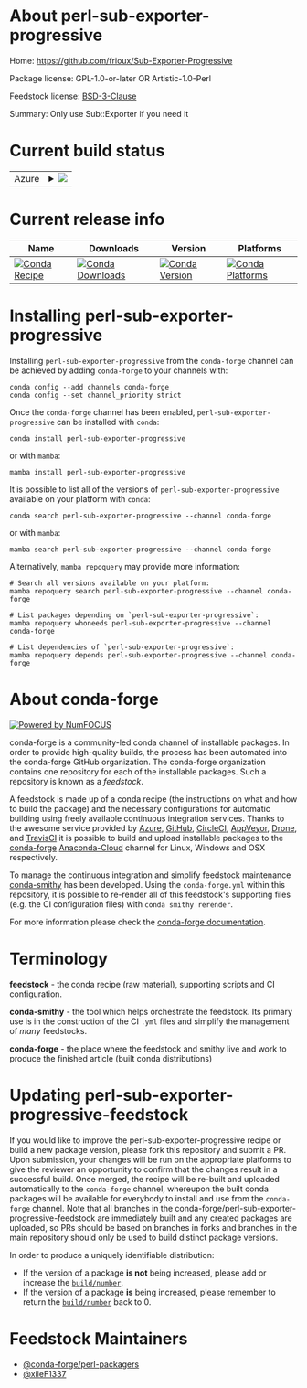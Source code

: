 About perl-sub-exporter-progressive
===================================

Home: https://github.com/frioux/Sub-Exporter-Progressive

Package license: GPL-1.0-or-later OR Artistic-1.0-Perl

Feedstock license: [BSD-3-Clause](https://github.com/conda-forge/perl-sub-exporter-progressive-feedstock/blob/main/LICENSE.txt)

Summary: Only use Sub::Exporter if you need it

Current build status
====================


<table>
    
  <tr>
    <td>Azure</td>
    <td>
      <details>
        <summary>
          <a href="https://dev.azure.com/conda-forge/feedstock-builds/_build/latest?definitionId=18082&branchName=main">
            <img src="https://dev.azure.com/conda-forge/feedstock-builds/_apis/build/status/perl-sub-exporter-progressive-feedstock?branchName=main">
          </a>
        </summary>
        <table>
          <thead><tr><th>Variant</th><th>Status</th></tr></thead>
          <tbody><tr>
              <td>linux_64</td>
              <td>
                <a href="https://dev.azure.com/conda-forge/feedstock-builds/_build/latest?definitionId=18082&branchName=main">
                  <img src="https://dev.azure.com/conda-forge/feedstock-builds/_apis/build/status/perl-sub-exporter-progressive-feedstock?branchName=main&jobName=linux&configuration=linux%20linux_64_" alt="variant">
                </a>
              </td>
            </tr><tr>
              <td>osx_64</td>
              <td>
                <a href="https://dev.azure.com/conda-forge/feedstock-builds/_build/latest?definitionId=18082&branchName=main">
                  <img src="https://dev.azure.com/conda-forge/feedstock-builds/_apis/build/status/perl-sub-exporter-progressive-feedstock?branchName=main&jobName=osx&configuration=osx%20osx_64_" alt="variant">
                </a>
              </td>
            </tr>
          </tbody>
        </table>
      </details>
    </td>
  </tr>
</table>

Current release info
====================

| Name | Downloads | Version | Platforms |
| --- | --- | --- | --- |
| [![Conda Recipe](https://img.shields.io/badge/recipe-perl--sub--exporter--progressive-green.svg)](https://anaconda.org/conda-forge/perl-sub-exporter-progressive) | [![Conda Downloads](https://img.shields.io/conda/dn/conda-forge/perl-sub-exporter-progressive.svg)](https://anaconda.org/conda-forge/perl-sub-exporter-progressive) | [![Conda Version](https://img.shields.io/conda/vn/conda-forge/perl-sub-exporter-progressive.svg)](https://anaconda.org/conda-forge/perl-sub-exporter-progressive) | [![Conda Platforms](https://img.shields.io/conda/pn/conda-forge/perl-sub-exporter-progressive.svg)](https://anaconda.org/conda-forge/perl-sub-exporter-progressive) |

Installing perl-sub-exporter-progressive
========================================

Installing `perl-sub-exporter-progressive` from the `conda-forge` channel can be achieved by adding `conda-forge` to your channels with:

```
conda config --add channels conda-forge
conda config --set channel_priority strict
```

Once the `conda-forge` channel has been enabled, `perl-sub-exporter-progressive` can be installed with `conda`:

```
conda install perl-sub-exporter-progressive
```

or with `mamba`:

```
mamba install perl-sub-exporter-progressive
```

It is possible to list all of the versions of `perl-sub-exporter-progressive` available on your platform with `conda`:

```
conda search perl-sub-exporter-progressive --channel conda-forge
```

or with `mamba`:

```
mamba search perl-sub-exporter-progressive --channel conda-forge
```

Alternatively, `mamba repoquery` may provide more information:

```
# Search all versions available on your platform:
mamba repoquery search perl-sub-exporter-progressive --channel conda-forge

# List packages depending on `perl-sub-exporter-progressive`:
mamba repoquery whoneeds perl-sub-exporter-progressive --channel conda-forge

# List dependencies of `perl-sub-exporter-progressive`:
mamba repoquery depends perl-sub-exporter-progressive --channel conda-forge
```


About conda-forge
=================

[![Powered by
NumFOCUS](https://img.shields.io/badge/powered%20by-NumFOCUS-orange.svg?style=flat&colorA=E1523D&colorB=007D8A)](https://numfocus.org)

conda-forge is a community-led conda channel of installable packages.
In order to provide high-quality builds, the process has been automated into the
conda-forge GitHub organization. The conda-forge organization contains one repository
for each of the installable packages. Such a repository is known as a *feedstock*.

A feedstock is made up of a conda recipe (the instructions on what and how to build
the package) and the necessary configurations for automatic building using freely
available continuous integration services. Thanks to the awesome service provided by
[Azure](https://azure.microsoft.com/en-us/services/devops/), [GitHub](https://github.com/),
[CircleCI](https://circleci.com/), [AppVeyor](https://www.appveyor.com/),
[Drone](https://cloud.drone.io/welcome), and [TravisCI](https://travis-ci.com/)
it is possible to build and upload installable packages to the
[conda-forge](https://anaconda.org/conda-forge) [Anaconda-Cloud](https://anaconda.org/)
channel for Linux, Windows and OSX respectively.

To manage the continuous integration and simplify feedstock maintenance
[conda-smithy](https://github.com/conda-forge/conda-smithy) has been developed.
Using the ``conda-forge.yml`` within this repository, it is possible to re-render all of
this feedstock's supporting files (e.g. the CI configuration files) with ``conda smithy rerender``.

For more information please check the [conda-forge documentation](https://conda-forge.org/docs/).

Terminology
===========

**feedstock** - the conda recipe (raw material), supporting scripts and CI configuration.

**conda-smithy** - the tool which helps orchestrate the feedstock.
                   Its primary use is in the construction of the CI ``.yml`` files
                   and simplify the management of *many* feedstocks.

**conda-forge** - the place where the feedstock and smithy live and work to
                  produce the finished article (built conda distributions)


Updating perl-sub-exporter-progressive-feedstock
================================================

If you would like to improve the perl-sub-exporter-progressive recipe or build a new
package version, please fork this repository and submit a PR. Upon submission,
your changes will be run on the appropriate platforms to give the reviewer an
opportunity to confirm that the changes result in a successful build. Once
merged, the recipe will be re-built and uploaded automatically to the
`conda-forge` channel, whereupon the built conda packages will be available for
everybody to install and use from the `conda-forge` channel.
Note that all branches in the conda-forge/perl-sub-exporter-progressive-feedstock are
immediately built and any created packages are uploaded, so PRs should be based
on branches in forks and branches in the main repository should only be used to
build distinct package versions.

In order to produce a uniquely identifiable distribution:
 * If the version of a package **is not** being increased, please add or increase
   the [``build/number``](https://docs.conda.io/projects/conda-build/en/latest/resources/define-metadata.html#build-number-and-string).
 * If the version of a package **is** being increased, please remember to return
   the [``build/number``](https://docs.conda.io/projects/conda-build/en/latest/resources/define-metadata.html#build-number-and-string)
   back to 0.

Feedstock Maintainers
=====================

* [@conda-forge/perl-packagers](https://github.com/conda-forge/perl-packagers/)
* [@xileF1337](https://github.com/xileF1337/)

